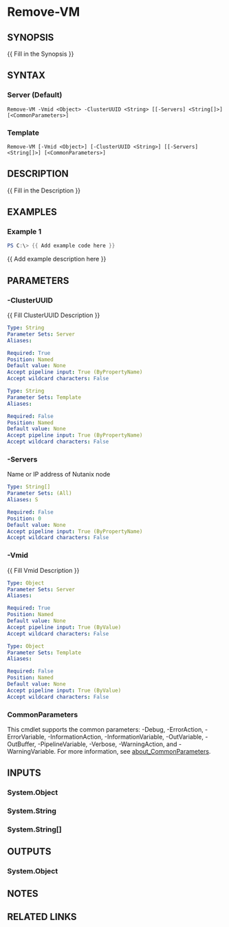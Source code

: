 ﻿---
external help file: Nutanix.Prism.PS.Cmds.dll-Help.xml
Module Name: Nutanix.Prism.PS.Cmds
online version:
schema: 2.0.0
---

# Remove-VM

## SYNOPSIS
{{ Fill in the Synopsis }}

## SYNTAX

### Server (Default)
```
Remove-VM -Vmid <Object> -ClusterUUID <String> [[-Servers] <String[]>] [<CommonParameters>]
```

### Template
```
Remove-VM [-Vmid <Object>] [-ClusterUUID <String>] [[-Servers] <String[]>] [<CommonParameters>]
```

## DESCRIPTION
{{ Fill in the Description }}

## EXAMPLES

### Example 1
```powershell
PS C:\> {{ Add example code here }}
```

{{ Add example description here }}

## PARAMETERS

### -ClusterUUID
{{ Fill ClusterUUID Description }}

```yaml
Type: String
Parameter Sets: Server
Aliases:

Required: True
Position: Named
Default value: None
Accept pipeline input: True (ByPropertyName)
Accept wildcard characters: False
```

```yaml
Type: String
Parameter Sets: Template
Aliases:

Required: False
Position: Named
Default value: None
Accept pipeline input: True (ByPropertyName)
Accept wildcard characters: False
```

### -Servers
Name or IP address of Nutanix node

```yaml
Type: String[]
Parameter Sets: (All)
Aliases: S

Required: False
Position: 0
Default value: None
Accept pipeline input: True (ByPropertyName)
Accept wildcard characters: False
```

### -Vmid
{{ Fill Vmid Description }}

```yaml
Type: Object
Parameter Sets: Server
Aliases:

Required: True
Position: Named
Default value: None
Accept pipeline input: True (ByValue)
Accept wildcard characters: False
```

```yaml
Type: Object
Parameter Sets: Template
Aliases:

Required: False
Position: Named
Default value: None
Accept pipeline input: True (ByValue)
Accept wildcard characters: False
```

### CommonParameters
This cmdlet supports the common parameters: -Debug, -ErrorAction, -ErrorVariable, -InformationAction, -InformationVariable, -OutVariable, -OutBuffer, -PipelineVariable, -Verbose, -WarningAction, and -WarningVariable. For more information, see [about_CommonParameters](http://go.microsoft.com/fwlink/?LinkID=113216).

## INPUTS

### System.Object
### System.String
### System.String[]
## OUTPUTS

### System.Object
## NOTES

## RELATED LINKS
